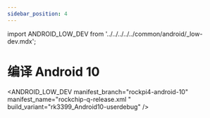 ```yaml
---
sidebar_position: 4
---
```


import ANDROID_LOW_DEV from '../../../../../common/android/\_low-dev.mdx';

# 编译 Android 10

<ANDROID_LOW_DEV manifest_branch="rockpi4-android-10" manifest_name="rockchip-q-release.xml " build_variant="rk3399_Android10-userdebug" />
